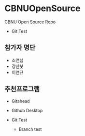 # CBNUOpenSource
CBNU Open Source Repo
* Git Test

## 참가자 명단	
* 소연섭
* 강산봇  
* 이연규

## 추천프로그램
* Gitahead
* Github Desktop

* Git Test
    * Branch test